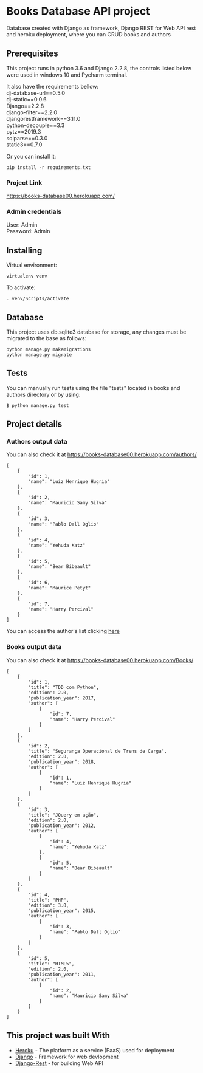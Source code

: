 # Books Database API project

Database created with Django as framework, Django REST for Web API rest and heroku deployment, where you can CRUD books and authors

## Prerequisites

This project runs in python 3.6 and Django 2.2.8,  the controls listed below were used in windows 10 and Pycharm terminal.

It also have the requirements bellow:  
dj-database-url==0.5.0  
dj-static==0.0.6  
Django==2.2.8  
django-filter==2.2.0  
djangorestframework==3.11.0  
python-decouple==3.3  
pytz==2019.3  
sqlparse==0.3.0  
static3==0.7.0  

Or you can install it:
```
pip install -r requirements.txt
```

### Project Link
https://books-database00.herokuapp.com/

### Admin credentials
User: Admin  
Password: Admin

## Installing

Virtual environment:

```
virtualenv venv
```

To activate:

```
. venv/Scripts/activate
```

## Database

This project uses db.sqlite3 database for storage, any changes must be migrated to the base as follows:
```
python manage.py makemigrations
python manage.py migrate
```

## Tests

You can manually run tests using the file "tests" located in books and authors directory or by using:
```
$ python manage.py test
```

## Project details

### Authors output data

You can also check it at https://books-database00.herokuapp.com/authors/
```
[
    {
        "id": 1,
        "name": "Luiz Henrique Hugria"
    },
    {
        "id": 2,
        "name": "Mauricio Samy Silva"
    },
    {
        "id": 3,
        "name": "Pablo Dall Oglio"
    },
    {
        "id": 4,
        "name": "Yehuda Katz"
    },
    {
        "id": 5,
        "name": "Bear Bibeault"
    },
    {
        "id": 6,
        "name": "Maurice Petyt"
    },
    {
        "id": 7,
        "name": "Harry Percival"
    }
]
```
You can access the author's list clicking [here](https://books-database00.herokuapp.com/admin/authors/author/)
### Books output data

You can also check it at https://books-database00.herokuapp.com/Books/
```
[
    {
        "id": 1,
        "title": "TDD com Python",
        "edition": 2.0,
        "publication_year": 2017,
        "author": [
            {
                "id": 7,
                "name": "Harry Percival"
            }
        ]
    },
    {
        "id": 2,
        "title": "Segurança Operacional de Trens de Carga",
        "edition": 2.0,
        "publication_year": 2018,
        "author": [
            {
                "id": 1,
                "name": "Luiz Henrique Hugria"
            }
        ]
    },
    {
        "id": 3,
        "title": "JQuery em ação",
        "edition": 2.0,
        "publication_year": 2012,
        "author": [
            {
                "id": 4,
                "name": "Yehuda Katz"
            },
            {
                "id": 5,
                "name": "Bear Bibeault"
            }
        ]
    },
    {
        "id": 4,
        "title": "PHP",
        "edition": 3.0,
        "publication_year": 2015,
        "author": [
            {
                "id": 3,
                "name": "Pablo Dall Oglio"
            }
        ]
    },
    {
        "id": 5,
        "title": "HTML5",
        "edition": 2.0,
        "publication_year": 2011,
        "author": [
            {
                "id": 2,
                "name": "Mauricio Samy Silva"
            }
        ]
    }
]
```

## This project was built With

* [Heroku](http://www.heroku.com) - The platform as a service (PaaS) used for deployment
* [Django](https://www.djangoproject.com/) - Framework for web devlopment
* [Django-Rest](https://www.django-rest-framework.org/) - for building Web API
